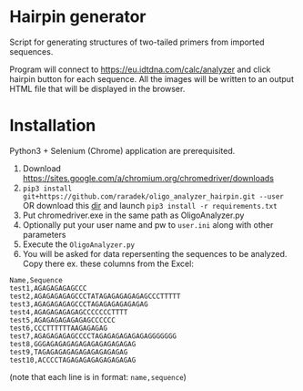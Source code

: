 # Hairpin generator
Script for generating structures of two-tailed primers from imported sequences.

Program will connect to https://eu.idtdna.com/calc/analyzer and click hairpin button for each sequence. All the images will be written to an output HTML file that will be displayed in the browser.

# Installation
Python3 + Selenium (Chrome) application are prerequisited.
1. Download https://sites.google.com/a/chromium.org/chromedriver/downloads
2. `pip3 install git+https://github.com/raradek/oligo_analyzer_hairpin.git --user` OR download this [dir](https://github.com/raradek/oligo_analyzer_hairpin/archive/master.zip) and launch `pip3 install -r requirements.txt`
3. Put chromedriver.exe in the same path as OligoAnalyzer.py
4. Optionally put your user name and pw to `user.ini` along with other parameters
5. Execute the `OligoAnalyzer.py`
6. You will be asked for data repersenting the sequences to be analyzed. Copy there ex. these columns from the Excel:

```
Name,Sequence
test1,AGAGAGAGAGCCC
test2,AGAGAGAGAGCCCTATAGAGAGAGAGAGCCCTTTTT
test3,AGAGAGAGAGCCCTAGAGAGAGAGAGAG
test4,AGAGAGAGAGAGCCCCCCCTTTT
test5,AGAGAGAGAGAGAGCCCCCC
test6,CCCTTTTTTAAGAGAGAG
test7,AGAGAGAGAGCCCCTAGAGAGAGAGAGAGGGGGGG
test8,GGGAGAGAGAGAGAGAGAGAGAGAG
test9,TAGAGAGAGAGAGAGAGAGAGAG
test10,ACCCCTAGAGAGAGAGAGAGAGAG
```
(note that each line is in format: `name,sequence`)
